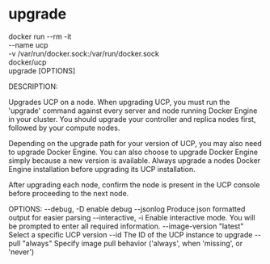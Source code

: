 # upgrade

docker run --rm -it \
      --name ucp \
      -v /var/run/docker.sock:/var/run/docker.sock \
      docker/ucp \
      upgrade [OPTIONS]

DESCRIPTION:

Upgrades UCP on a node. When upgrading UCP, you must run
the 'upgrade' command against every server and node running Docker Engine in
your cluster. You should upgrade your controller and replica nodes first,
followed by your compute nodes.  

Depending on the upgrade path for your version of UCP, you may also need to upgrade Docker Engine. You can also choose to upgrade Docker Engine simply because a new version is available.  Always upgrade a nodes Docker Engine installation before upgrading its UCP installation.

After upgrading each node, confirm the node is present in the UCP console
before proceeding to the next node.

OPTIONS:
 --debug, -D			enable debug
 --jsonlog			Produce json formatted output for easier parsing
 --interactive, -i		Enable interactive mode.  You will be prompted to enter all required information.
 --image-version "latest"	Select a specific UCP version
 --id 			The ID of the UCP instance to upgrade
 --pull "always"		Specify image pull behavior ('always', when 'missing', or 'never')
